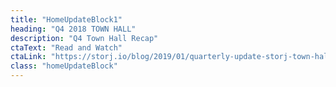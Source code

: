 ```yaml
---
title: "HomeUpdateBlock1"
heading: "Q4 2018 TOWN HALL"
description: "Q4 Town Hall Recap"
ctaText: "Read and Watch"
ctaLink: "https://storj.io/blog/2019/01/quarterly-update-storj-town-hall-january-2019/"
class: "homeUpdateBlock"
---
```


